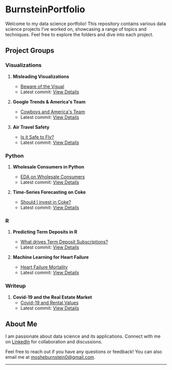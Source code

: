 # BurnsteinPortfolio

Welcome to my data science portfolio! This repository contains various data science projects I've worked on, showcasing a range of topics and techniques. Feel free to explore the folders and dive into each project.

## Project Groups

### Visualizations
1. **Misleading Visualizations**
   - [Beware of the Visual](Misleading%20Visualizations/)
   - Latest commit: [View Details](Misleading%20Visualizations/)

2. **Google Trends & America's Team**
   - [Cowboys and America's Team](Google%20Trends%20%26%20America's%20Team/)
   - Latest commit: [View Details](Google%20Trends%20%26%20America's%20Team/)

3. **Air Travel Safety**
   - [Is it Safe to Fly?](Air%20Travel%20Safety/)
   - Latest commit: [View Details](Air%20Travel%20Safety/)

### Python
1. **Wholesale Consumers in Python**
    - [EDA on Wholesale Consumers](Wholesale%20Consumers%20in%20Python/)
    - Latest commit: [View Details](Wholesale%20Consumers%20in%20Python/)

2. **Time-Series Forecasting on Coke**
   - [Should I invest in Coke?](Time-Series%20Forecasting%20on%20Coke/)
   - Latest commit: [View Details](Time-Series%20Forecasting%20on%20Coke/)

### R
1. **Predicting Term Deposits in R**
   - [What drives Term Deposit Subscriptions?](Predicting%20Term%20Deposits%20in%20R/)
   - Latest commit: [View Details](Predicting%20Term%20Deposits%20in%20R/)

2. **Machine Learning for Heart Failure**
   - [Heart Failure Mortality](Machine%20Learning%20for%20Heart%20Failure/)
   - Latest commit: [View Details](Machine%20Learning%20for%20Heart%20Failure/)

### Writeup
1. **Covid-19 and the Real Estate Market**
   - [Covid-19 and Rental Values](Covid-19%20and%20the%20Real%20Estate%20Market/)
   - Latest commit: [View Details](Covid-19%20and%20the%20Real%20Estate%20Market/)

## About Me

I am passionate about data science and its applications. Connect with me on [LinkedIn](https://www.linkedin.com/in/moshe-burnstein/) for collaboration and discussions.

Feel free to reach out if you have any questions or feedback! You can also email me at mosheburnstein0@gmail.com.

---

